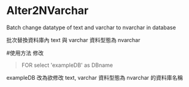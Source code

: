 # Alter2NVarchar
Batch change datatype of text and varchar to nvarchar in database

批次替換資料庫內 text 與 varchar 資料型態為 nvarchar

#使用方法
修改
>FOR select 'exampleDB' as DBname

exampleDB 改為欲修改 text, varchar 資料型態為 nvarchar 的資料庫名稱

